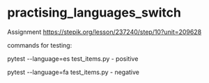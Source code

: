 # practising_languages_switch
Assignment https://stepik.org/lesson/237240/step/10?unit=209628

commands for testing: 


pytest --language=es test_items.py   - positive 

pytest --language=fa test_items.py   - negative 

